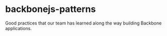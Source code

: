backbonejs-patterns
===================

Good practices that our team has learned along the way building Backbone applications.
